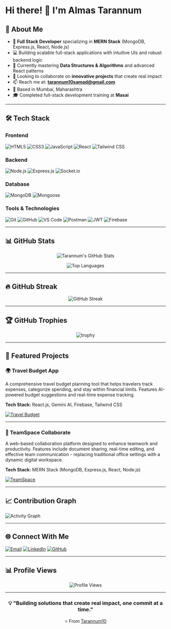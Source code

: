 # Hi there! 👋 I'm Almas Tarannum

## 💫 About Me
- 🚀 **Full Stack Developer** specializing in **MERN Stack** (MongoDB, Express.js, React, Node.js)
- 💻 Building scalable full-stack applications with intuitive UIs and robust backend logic
- 🌱 Currently mastering **Data Structures & Algorithms** and advanced React patterns
- 👯 Looking to collaborate on **innovative projects** that create real impact
- 📫 Reach me at: **tarannum10samad@gmail.com**
- 📍 Based in Mumbai, Maharashtra
- 🎓 Completed full-stack development training at **Masai**

---

## 🛠️ Tech Stack

### Frontend
![HTML5](https://img.shields.io/badge/-HTML5-E34F26?style=flat-square&logo=html5&logoColor=white)
![CSS3](https://img.shields.io/badge/-CSS3-1572B6?style=flat-square&logo=css3&logoColor=white)
![JavaScript](https://img.shields.io/badge/-JavaScript-F7DF1E?style=flat-square&logo=javascript&logoColor=black)
![React](https://img.shields.io/badge/-React-61DAFB?style=flat-square&logo=react&logoColor=black)
![Tailwind CSS](https://img.shields.io/badge/-Tailwind_CSS-38B2AC?style=flat-square&logo=tailwind-css&logoColor=white)

### Backend
![Node.js](https://img.shields.io/badge/-Node.js-339933?style=flat-square&logo=node.js&logoColor=white)
![Express.js](https://img.shields.io/badge/-Express.js-000000?style=flat-square&logo=express&logoColor=white)
![Socket.io](https://img.shields.io/badge/-Socket.io-010101?style=flat-square&logo=socket.io&logoColor=white)

### Database
![MongoDB](https://img.shields.io/badge/-MongoDB-47A248?style=flat-square&logo=mongodb&logoColor=white)
![Mongoose](https://img.shields.io/badge/-Mongoose-880000?style=flat-square&logo=mongoose&logoColor=white)

### Tools & Technologies
![Git](https://img.shields.io/badge/-Git-F05032?style=flat-square&logo=git&logoColor=white)
![GitHub](https://img.shields.io/badge/-GitHub-181717?style=flat-square&logo=github&logoColor=white)
![VS Code](https://img.shields.io/badge/-VS_Code-007ACC?style=flat-square&logo=visual-studio-code&logoColor=white)
![Postman](https://img.shields.io/badge/-Postman-FF6C37?style=flat-square&logo=postman&logoColor=white)
![JWT](https://img.shields.io/badge/-JWT-000000?style=flat-square&logo=json-web-tokens&logoColor=white)
![Firebase](https://img.shields.io/badge/-Firebase-FFCA28?style=flat-square&logo=firebase&logoColor=black)

---

## 📊 GitHub Stats

<div align="center">
  
![Tarannum's GitHub Stats](https://github-readme-stats.vercel.app/api?username=Tarannum10&show_icons=true&theme=radical&hide_border=true&bg_color=0D1117)

![Top Languages](https://github-readme-stats.vercel.app/api/top-langs/?username=Tarannum10&layout=compact&theme=radical&hide_border=true&bg_color=0D1117)

</div>

---

## 🔥 GitHub Streak

<div align="center">
  
![GitHub Streak](https://github-readme-streak-stats.herokuapp.com/?user=Tarannum10&theme=radical&hide_border=true&background=0D1117)

</div>

---

## 🏆 GitHub Trophies

<div align="center">
  
![trophy](https://github-profile-trophy.vercel.app/?username=Tarannum10&theme=radical&no-frame=true&no-bg=true&row=1&column=7)

</div>

---

## 💼 Featured Projects

### 🌍 Travel Budget App
A comprehensive travel budget planning tool that helps travelers track expenses, categorize spending, and stay within financial limits. Features AI-powered budget suggestions and real-time expense tracking.

**Tech Stack:** React.js, Gemini AI, Firebase, Tailwind CSS

[![Travel Budget](https://github-readme-stats.vercel.app/api/pin/?username=Tarannum10&repo=Travel-budget&theme=radical&hide_border=true&bg_color=0D1117)](https://github.com/Tarannum10/Travel-budget)

---

### 👥 TeamSpace Collaborate
A web-based collaboration platform designed to enhance teamwork and productivity. Features include document sharing, real-time editing, and effective team communication - replacing traditional office settings with a dynamic digital workspace.

**Tech Stack:** MERN Stack (MongoDB, Express.js, React, Node.js)

[![TeamSpace](https://github-readme-stats.vercel.app/api/pin/?username=Tarannum10&repo=TeamSpaceCollaborate&theme=radical&hide_border=true&bg_color=0D1117)](https://github.com/Tarannum10/TeamSpaceCollaborate)

---

## 📈 Contribution Graph

![Activity Graph](https://github-readme-activity-graph.vercel.app/graph?username=Tarannum10&theme=high-contrast&hide_border=true&bg_color=0D1117)

---

## 🌐 Connect With Me

[![Email](https://img.shields.io/badge/-Email-D14836?style=for-the-badge&logo=gmail&logoColor=white)](mailto:tarannum10samad@gmail.com)
[![LinkedIn](https://img.shields.io/badge/-LinkedIn-0077B5?style=for-the-badge&logo=linkedin&logoColor=white)](https://linkedin.com/in/almas-tarannum)
[![GitHub](https://img.shields.io/badge/-GitHub-181717?style=for-the-badge&logo=github&logoColor=white)](https://github.com/Tarannum10)

---

## 📊 Profile Views

<div align="center">
  
![Profile Views](https://komarev.com/ghpvc/?username=Tarannum10&color=blueviolet&style=flat-square&label=Profile+Views)

</div>

---

<div align="center">
  
### 💡 "Building solutions that create real impact, one commit at a time."

⭐️ From [Tarannum10](https://github.com/Tarannum10)

</div>
